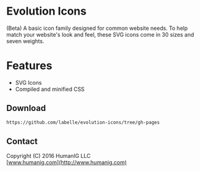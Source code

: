 # Evolution Icons
(Beta) A basic icon family designed for common website needs.
To help match your website's look and feel, these SVG icons come in 30 sizes and seven weights.

# Features

* SVG Icons
* Compiled and minified CSS


## Download

```bash
https://github.com/labelle/evolution-icons/tree/gh-pages
```



## Contact
Copyright (C) 2016 HumanIG LLC<br>
[www.humanig.com](http://www.humanig.com)<br>
  
